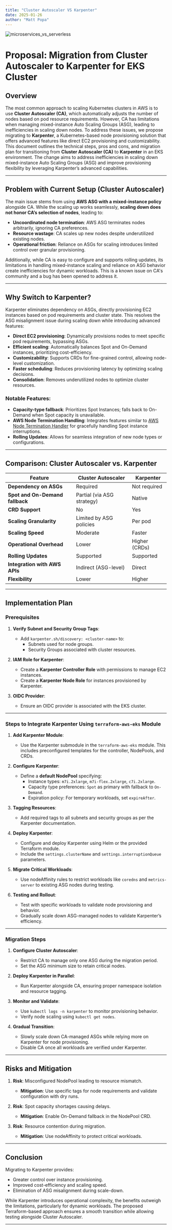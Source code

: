 ```yaml
---
title: "Cluster Autoscaler VS Karpenter"
date: 2025-01-26
author: "Matt Popa"
---
```


![microservices_vs_serverless](/images/microservices_vs_serverless.jpg)

# Proposal: Migration from Cluster Autoscaler to Karpenter for EKS Cluster

## Overview

The most common approach to scaling Kubernetes clusters in AWS is to use **Cluster Autoscaler (CA)**, which automatically adjusts the number of nodes based on pod resource requirements. However, CA has limitations when managing mixed-instance Auto Scaling Groups (ASG), leading to inefficiencies in scaling down nodes. To address these issues, we propose migrating to **Karpenter**, a Kubernetes-based node provisioning solution that offers advanced features like direct EC2 provisioning and customizability.
This document outlines the technical steps, pros and cons, and migration plan for transitioning from **Cluster Autoscaler (CA)** to **Karpenter** in an EKS environment. The change aims to address inefficiencies in scaling down mixed-instance Auto Scaling Groups (ASG) and improve provisioning flexibility by leveraging Karpenter’s advanced capabilities.

---

## Problem with Current Setup (Cluster Autoscaler)

The main issue stems from using **AWS ASG with a mixed-instance policy** alongside CA. While the scaling up works seamlessly, **scaling down does not honor CA’s selection of nodes**, leading to:
- **Uncoordinated node termination**: AWS ASG terminates nodes arbitrarily, ignoring CA preferences.
- **Resource wastage**: CA scales up new nodes despite underutilized existing nodes.
- **Operational friction**: Reliance on ASGs for scaling introduces limited control over granular provisioning.

Additionally, while CA is easy to configure and supports rolling updates, its limitations in handling mixed-instance scaling and reliance on ASG behavior create inefficiencies for dynamic workloads.
This is a known issue on CA's community and a bug has been opened to address it.

---

## Why Switch to Karpenter?

Karpenter eliminates dependency on ASGs, directly provisioning EC2 instances based on pod requirements and cluster state. This resolves the ASG misalignment issue during scaling down while introducing advanced features:
- **Direct EC2 provisioning**: Dynamically provisions nodes to meet specific pod requirements, bypassing ASGs.
- **Efficient scaling**: Automatically balances Spot and On-Demand instances, prioritizing cost-efficiency.
- **Customizability**: Supports CRDs for fine-grained control, allowing node-level customization.
- **Faster scheduling**: Reduces provisioning latency by optimizing scaling decisions.
- **Consolidation**: Removes underutilized nodes to optimize cluster resources.

### Notable Features:
- **Capacity-type fallback**: Prioritizes Spot Instances; falls back to On-Demand when Spot capacity is unavailable.
- **AWS Node Termination Handling**: Integrates features similar to [AWS Node Termination Handler](https://github.com/aws/aws-node-termination-handler) for gracefully handling Spot instance interruptions.
- **Rolling Updates**: Allows for seamless integration of new node types or configurations.

---

## Comparison: Cluster Autoscaler vs. Karpenter

| Feature                       | Cluster Autoscaler         | Karpenter                       |
|-------------------------------|----------------------------|----------------------------------|
| **Dependency on ASGs**        | Required                   | Not required                    |
| **Spot and On-Demand fallback** | Partial (via ASG strategy) | Native                          |
| **CRD Support**               | No                         | Yes                             |
| **Scaling Granularity**       | Limited by ASG policies    | Per pod                         |
| **Scaling Speed**             | Moderate                  | Faster                          |
| **Operational Overhead**      | Lower                      | Higher (CRDs)          |
| **Rolling Updates**           | Supported                 | Supported                       |
| **Integration with AWS APIs** | Indirect (ASG-level)       | Direct                          |
| **Flexibility**               | Lower                      | Higher                          |

---

## Implementation Plan

### Prerequisites
1. **Verify Subnet and Security Group Tags**:
    - Add `karpenter.sh/discovery: <cluster-name>` to:
        - Subnets used for node groups.
        - Security Groups associated with cluster resources.

2. **IAM Role for Karpenter**:
    - Create a **Karpenter Controller Role** with permissions to manage EC2 instances.
    - Create a **Karpenter Node Role** for instances provisioned by Karpenter.

3. **OIDC Provider**:
    - Ensure an OIDC provider is associated with the EKS cluster.

---

### Steps to Integrate Karpenter Using `terraform-aws-eks` Module

1. **Add Karpenter Module**:
    - Use the Karpenter submodule in the `terraform-aws-eks` module. This includes preconfigured templates for the controller, NodePools, and CRDs.

2. **Configure Karpenter**:
    - Define a **default NodePool** specifying:
        - Instance types: `m7i.2xlarge`, `m7i-flex.2xlarge`, `c7i.2xlarge`.
        - Capacity type preferences: `Spot` as primary with fallback to `On-Demand`.
        - Expiration policy: For temporary workloads, set `expireAfter`.

3. **Tagging Resources**:
    - Add required tags to all subnets and security groups as per the Karpenter documentation.

4. **Deploy Karpenter**:
    - Configure and deploy Karpenter using Helm or the provided Terraform module.
    - Include the `settings.clusterName` and `settings.interruptionQueue` parameters.

5. **Migrate Critical Workloads**:
    - Use nodeAffinity rules to restrict workloads like `coredns` and `metrics-server` to existing ASG nodes during testing.

6. **Testing and Rollout**:
    - Test with specific workloads to validate node provisioning and behavior.
    - Gradually scale down ASG-managed nodes to validate Karpenter’s efficiency.

---

### Migration Steps
1. **Configure Cluster Autoscaler**:
    - Restrict CA to manage only one ASG during the migration period.
    - Set the ASG minimum size to retain critical nodes.

2. **Deploy Karpenter in Parallel**:
    - Run Karpenter alongside CA, ensuring proper namespace isolation and resource tagging.

3. **Monitor and Validate**:
    - Use `kubectl logs -n karpenter` to monitor provisioning behavior.
    - Verify node scaling using `kubectl get nodes`.

4. **Gradual Transition**:
    - Slowly scale down CA-managed ASGs while relying more on Karpenter for node provisioning.
    - Disable CA once all workloads are verified under Karpenter.

---

## Risks and Mitigation
1. **Risk**: Misconfigured NodePool leading to resource mismatch.
    - **Mitigation**: Use specific tags for node requirements and validate configuration with dry runs.

2. **Risk**: Spot capacity shortages causing delays.
    - **Mitigation**: Enable On-Demand fallback in the NodePool CRD.

3. **Risk**: Resource contention during migration.
    - **Mitigation**: Use nodeAffinity to protect critical workloads.

---

## Conclusion

Migrating to Karpenter provides:
- Greater control over instance provisioning.
- Improved cost-efficiency and scaling speed.
- Elimination of ASG misalignment during scale-down.

While Karpenter introduces operational complexity, the benefits outweigh the limitations, particularly for dynamic workloads. The proposed Terraform-based approach ensures a smooth transition while allowing testing alongside Cluster Autoscaler.

---
